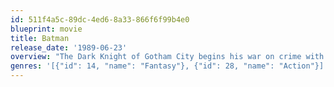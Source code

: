 ```yaml
---
id: 511f4a5c-89dc-4ed6-8a33-866f6f99b4e0
blueprint: movie
title: Batman
release_date: '1989-06-23'
overview: "The Dark Knight of Gotham City begins his war on crime with his first major enemy being the clownishly homicidal Joker, who has seized control of Gotham's underworld."
genres: '[{"id": 14, "name": "Fantasy"}, {"id": 28, "name": "Action"}]'
---
```

